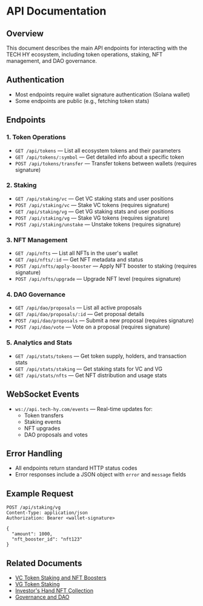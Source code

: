 # API Documentation

## Overview

This document describes the main API endpoints for interacting with the TECH HY ecosystem, including token operations, staking, NFT management, and DAO governance.

## Authentication

- Most endpoints require wallet signature authentication (Solana wallet)
- Some endpoints are public (e.g., fetching token stats)

## Endpoints

### 1. Token Operations

- `GET /api/tokens` — List all ecosystem tokens and their parameters
- `GET /api/tokens/:symbol` — Get detailed info about a specific token
- `POST /api/tokens/transfer` — Transfer tokens between wallets (requires signature)

### 2. Staking

- `GET /api/staking/vc` — Get VC staking stats and user positions
- `POST /api/staking/vc` — Stake VC tokens (requires signature)
- `GET /api/staking/vg` — Get VG staking stats and user positions
- `POST /api/staking/vg` — Stake VG tokens (requires signature)
- `POST /api/staking/unstake` — Unstake tokens (requires signature)

### 3. NFT Management

- `GET /api/nfts` — List all NFTs in the user's wallet
- `GET /api/nfts/:id` — Get NFT metadata and status
- `POST /api/nfts/apply-booster` — Apply NFT booster to staking (requires signature)
- `POST /api/nfts/upgrade` — Upgrade NFT level (requires signature)

### 4. DAO Governance

- `GET /api/dao/proposals` — List all active proposals
- `GET /api/dao/proposals/:id` — Get proposal details
- `POST /api/dao/proposals` — Submit a new proposal (requires signature)
- `POST /api/dao/vote` — Vote on a proposal (requires signature)

### 5. Analytics and Stats

- `GET /api/stats/tokens` — Get token supply, holders, and transaction stats
- `GET /api/stats/staking` — Get staking stats for VC and VG
- `GET /api/stats/nfts` — Get NFT distribution and usage stats

## WebSocket Events

- `ws://api.tech-hy.com/events` — Real-time updates for:
  - Token transfers
  - Staking events
  - NFT upgrades
  - DAO proposals and votes

## Error Handling

- All endpoints return standard HTTP status codes
- Error responses include a JSON object with `error` and `message` fields

## Example Request

```http
POST /api/staking/vg
Content-Type: application/json
Authorization: Bearer <wallet-signature>

{
  "amount": 1000,
  "nft_booster_id": "nft123"
}
```

## Related Documents

- [VC Token Staking and NFT Boosters](./04-vc-staking.md)
- [VG Token Staking](./05-vg-staking.md)
- [Investor's Hand NFT Collection](./04.5-investors-hand-nft.md.md)
- [Governance and DAO](./07-governance.md) 